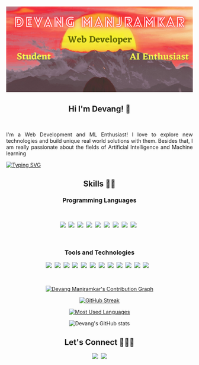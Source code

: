 <div align="center">

![Header](https://github.com/DevangML/DevangML/blob/main/header.png?raw=true)

## Hi I'm Devang! 👋

<br/>
<p align="justify">
I'm a Web Development and ML Enthusiast! I love to explore new technologies and build unique real world solutions with them.
Besides that, I am really passionate about the fields of Artificial Intelligence and Machine learning
</p>  
  
<div align="justify">  
  
[![Typing SVG](https://readme-typing-svg.herokuapp.com?font=Kaushan+Script&color=%23FBFF50&duration=4000&lines=Avid+Student+of+Engineering;Web+Developer;AI+Enthusiast;ML+Enthusiast)](https://git.io/typing-svg) 
  
</div>  

## Skills 👨‍🔬

### Programming Languages

<br/>

![](https://img.shields.io/badge/HTML-239120?style=for-the-badge&logo=html5&logoColor=white)&nbsp;&nbsp;![](https://img.shields.io/badge/CSS-239120?&style=for-the-badge&logo=css3&logoColor=white)&nbsp;&nbsp;![](https://img.shields.io/badge/JavaScript-F7DF1E?style=for-the-badge&logo=javascript&logoColor=black)&nbsp;&nbsp;![](https://img.shields.io/badge/C-00599C?style=for-the-badge&logo=c&logoColor=white)&nbsp;&nbsp;![](https://img.shields.io/badge/C%2B%2B-00599C?style=for-the-badge&logo=c%2B%2B&logoColor=white)&nbsp;&nbsp;![](https://img.shields.io/badge/Java-ED8B00?style=for-the-badge&logo=java&logoColor=white)&nbsp;&nbsp;![](https://img.shields.io/badge/Python-14354C?style=for-the-badge&logo=python&logoColor=white)&nbsp;&nbsp;![](https://img.shields.io/badge/R-276DC3?style=for-the-badge&logo=r&logoColor=white)&nbsp;&nbsp;![](https://img.shields.io/badge/Git-F05032?style=for-the-badge&logo=git&logoColor=white)&nbsp;&nbsp;

<br/>

### Tools and Technologies

![](https://img.shields.io/badge/Node.js-43853D?style=for-the-badge&logo=node.js&logoColor=white)&nbsp;&nbsp;![](https://img.shields.io/badge/Express.js-000000?style=for-the-badge&logo=express&logoColor=white)&nbsp;&nbsp;![](https://img.shields.io/badge/numpy-013243?style=for-the-badge&logo=numpy&logoColor=white)&nbsp;&nbsp;![](https://img.shields.io/badge/MongoDB-4EA94B?style=for-the-badge&logo=mongodb&logoColor=white)&nbsp;&nbsp;![](https://img.shields.io/badge/MySQL-00000F?style=for-the-badge&logo=mysql&logoColor=white)&nbsp;&nbsp;![](https://img.shields.io/badge/React-20232A?style=for-the-badge&logo=react&logoColor=61DAFB)&nbsp;&nbsp;![](https://img.shields.io/badge/Shell_Script-121011?style=for-the-badge&logo=gnu-bash&logoColor=white)&nbsp;&nbsp;![](https://img.shields.io/badge/Git-F05032?style=for-the-badge&logo=git&logoColor=white)&nbsp;&nbsp;![](https://img.shields.io/badge/styled--components-DB7093?style=for-the-badge&logo=styled-components&logoColor=white)&nbsp;&nbsp;![](https://img.shields.io/badge/Docker-2CA5E0?style=for-the-badge&logo=docker&logoColor=white)&nbsp;&nbsp;![](https://img.shields.io/badge/Redux-593D88?style=for-the-badge&logo=redux&logoColor=white)&nbsp;&nbsp;![](https://img.shields.io/badge/Redux_Saga-999999?style=for-the-badge&logo=redux-saga&logoColor=white)
&nbsp;&nbsp;

<br/>

[![Devang Manjramkar's Contribution Graph](https://activity-graph.herokuapp.com/graph?username=DevangML&theme=synthwave-84&border_radius=10)](https://github.com/DevangML/DevangML)

[![GitHub Streak](https://github-readme-streak-stats.herokuapp.com?user=Devang&theme=synthwave&hide_border=false&date_format=j%20M%5B%20Y%5D)](https://git.io/streak-stats)

[![Most Used Languages](https://github-readme-stats.vercel.app/api/top-langs/?username=DevangML&show_icons=true&theme=synthwave&border_radius=10)](https://github.com/DevangML/DevangML)

![Devang's GitHub stats](https://github-readme-stats.vercel.app/api?username=DevangML&show_icons=true&theme=synthwave&border_radius=10)

## Let's Connect 🧑‍🤝‍🧑

[![](https://img.shields.io/badge/LinkedIn-0077B5?style=for-the-badge&logo=linkedin&logoColor=white)](https://www.linkedin.com/in/mldev02)&nbsp;&nbsp;[![](https://img.shields.io/badge/Gmail-D14836?style=for-the-badge&logo=gmail&logoColor=white)](https://mail.google.com/mail/?view=cm&fs=1&to=devangmanjramkar@gmail.com&su=Regarding&body=Hi%20Devang!)

</div>
